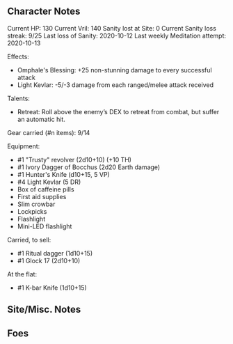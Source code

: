 Character Notes
---------------
Current HP: 130
Current Vril: 140
Sanity lost at Site: 0
Current Sanity loss streak: 9/25
Last loss of Sanity: 2020-10-12
Last weekly Meditation attempt: 2020-10-13

Effects:
- Omphale's Blessing: +25 non-stunning damage to every successful attack
- Light Kevlar: -5/-3 damage from each ranged/melee attack received

Talents:
- Retreat: Roll above the enemy’s DEX to retreat from combat, but suffer an automatic hit.

Gear carried (#n items): 9/14

Equipment:
- #1 "Trusty" revolver (2d10+10) (+10 TH)
- #1 Ivory Dagger of Bocchus (2d20 Earth damage)
- #1 Hunter's Knife (d10+15, 5 VP)
- #4 Light Kevlar (5 DR)
- Box of caffeine pills
- First aid supplies
- Slim crowbar
- Lockpicks
- Flashlight
- Mini-LED flashlight

Carried, to sell:
- #1 Ritual dagger (1d10+15)
- #1 Glock 17 (2d10+10)

At the flat:
- #1 K-bar Knife (1d10+15)

Site/Misc. Notes
----------------


Foes
----

